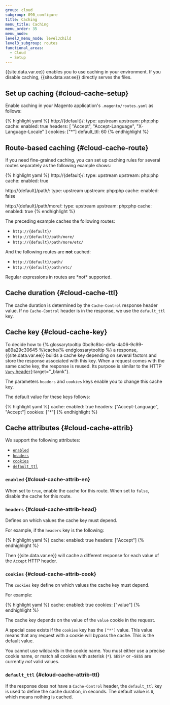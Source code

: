 ```yaml
---
group: cloud
subgroup: 090_configure
title: Caching
menu_title: Caching
menu_order: 35
menu_node:
level3_menu_node: level3child
level3_subgroup: routes
functional_areas:
  - Cloud
  - Setup
---
```


{{site.data.var.ee}} enables you to use caching in your environment. If you disable caching, {{site.data.var.ee}} directly serves the files.

## Set up caching {#cloud-cache-setup}

Enable caching in your Magento application's `.magento/routes.yaml` as follows:

{% highlight yaml %}
http://{default}/:
    type: upstream
    upstream: php:php
    cache:
        enabled: true
        headers: [ "Accept", "Accept-Language", "X-Language-Locale" ]
        cookies: ["*"]
        default_ttl: 60
{% endhighlight %}

## Route-based caching {#cloud-cache-route}

If you need fine-grained caching, you can set up caching rules for several routes separately as the following example shows:

{% highlight yaml %}
http://{default}/:
  type: upstream
  upstream: php:php
  cache:
    enabled: true

http://{default}/path/:
  type: upstream
  upstream: php:php
  cache:
    enabled: false

http://{default}/path/more/:
  type: upstream
  upstream: php:php
  cache:
    enabled: true
{% endhighlight %}

The preceding example caches the following routes:

-   `http://{default}/`
-   `http://{default}/path/more/`
-   `http://{default}/path/more/etc/`

And the following routes are **not** cached:

-   `http://{default}/path/`
-   `http://{default}/path/etc/`

<div class="bs-callout bs-callout-info" id="info" markdown="1">
Regular expressions in routes are *not* supported.
</div>

## Cache duration {#cloud-cache-ttl}

The cache duration is determined by the `Cache-Control` response header value. If no `Cache-Control` header is in the response, we use the `default_ttl` key.

## Cache key {#cloud-cache-key}

To decide how to {% glossarytooltip 0bc9c8bc-de1a-4a06-9c99-a89a29c30645 %}cache{% endglossarytooltip %} a response, {{site.data.var.ee}} builds a cache key depending on several factors and store the response associated with this key. When a request comes with the same cache key, the response is reused. Its purpose is similar to the HTTP [`Vary` header](https://www.w3.org/Protocols/rfc2616/rfc2616-sec14.html#sec14.44){:target="_blank"}.

The parameters `headers` and
`cookies` keys enable you to change this cache key.

The default value for these keys follows:

{% highlight yaml %}
cache:
  enabled: true
  headers: ["Accept-Language", "Accept"]
  cookies: ["*"]
{% endhighlight %}

## Cache attributes {#cloud-cache-attrib}

We support the following attributes:

*	[`enabled`](#cloud-cache-attrib-en)
*	[`headers`](#cloud-cache-attrib-head)
*	[`cookies`](#cloud-cache-attrib-cook)
*	[`default_ttl`](#cloud-cache-attrib-ttl)

### `enabled` {#cloud-cache-attrib-en}
When set to `true`, enable the cache for this route. When set to `false`, disable the cache for this route.

### `headers` {#cloud-cache-attrib-head}
Defines on which values the cache key must depend.

For example, if the `headers` key is the following:

{% highlight yaml %}
cache:
  enabled: true
  headers: ["Accept"]
{% endhighlight %}

Then {{site.data.var.ee}} will cache a different response for each value of the `Accept` HTTP header.

### `cookies` {#cloud-cache-attrib-cook}
The `cookies` key define on which values the cache key must depend.

For example:

{% highlight yaml %}
cache:
  enabled: true
  cookies: ["value"]
{% endhighlight %}

The cache key depends on the value of the `value` cookie in the request.

A special case exists if the `cookies` key has the `["*"]` value. This value means that any request with a cookie will bypass the cache. This is the default value.

<div class="bs-callout bs-callout-info" id="info">
  <p>You cannot  use wildcards in the cookie name. You must either use a precise cookie name, or match all cookies with asterisk (<code>*</code>). <code>SESS*</code> or <code>~SESS</code> are currently  <em>not</em> valid values.
</p>
</div>

### `default_ttl` {#cloud-cache-attrib-ttl}
If the response does not have a `Cache-Control` header, the `default_ttl` key is used to define the cache duration, in seconds. The default value is `0`, which means nothing is cached.
